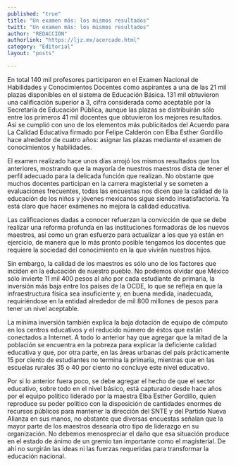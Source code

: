 ```yaml
---
published: "true"
title: "Un examen más: los mismos resultados"
twitt: "Un examen más: los mismos resultados"
author: "REDACCION"
authorlink: "https://ljz.mx/acercade.html"
category: "Editorial"
layout: "posts"

---
```



  En total 140 mil profesores participaron en el Examen Nacional de Habilidades y Conocimientos Docentes como aspirantes a una de las 21 mil plazas disponibles en el sistema de Educación Básica. 131 mil obtuvieron una calificación superior a 3, cifra considerada como aceptable por la Secretaría de Educación Pública, aunque las plazas se distribuirán sólo entre los primeros 41 mil docentes que obtuvieron los mejores resultados. Así se cumplió con uno de los elementos más publicitados del Acuerdo para La Calidad Educativa firmado por Felipe Calderón con Elba Esther Gordillo hace alrededor de cuatro años: asignar las plazas mediante el examen de conocimientos y habilidades.



  El examen realizado hace unos días arrojó los mismos resultados que los anteriores, mostrando que la mayoría de nuestros maestros dista de tener el perfil adecuado para la delicada función que realizan. No obstante que muchos docentes participan en la carrera magisterial y se someten a evaluaciones frecuentes, todas las encuestas nos dicen que la calidad de la educación de los niños y jóvenes mexicanos sigue siendo insatisfactoria. Ya está claro que hacer exámenes no mejora la calidad educativa.



  Las calificaciones dadas a conocer refuerzan la convicción de que se debe realizar una reforma profunda en las instituciones formadoras de los nuevos maestros, así como un gran esfuerzo para actualizar a los que ya están en ejercicio, de manera que lo más pronto posible tengamos los docentes que requiere la sociedad del conocimiento en la que vivirán nuestros hijos.



  Sin embargo, la calidad de los maestros es sólo uno de los factores que inciden en la educación de nuestro pueblo. No podemos olvidar que México sólo invierte 11 mil 400 pesos al año por cada estudiante de primaria, la inversión más baja entre los países de la OCDE, lo que se refleja en que la infraestructura física sea insuficiente y, en buena medida, inadecuada, requiriéndose en la entidad alrededor de mil 800 millones de pesos para tener un nivel aceptable.



  La mínima inversión también explica la baja dotación de equipo de cómputo en los centros educativos y el reducido número de éstos que están conectados a Internet. A todo lo anterior hay que agregar que la mitad de la población se encuentra en la pobreza para explicar la deficiente calidad educativa y que, por otra parte, en las áreas urbanas del país prácticamente 15 por ciento de estudiantes no termina la primaria, mientras que en las escuelas rurales 35 o 40 por ciento no concluye este nivel educativo.



  Por si lo anterior fuera poco, se debe agregar el hecho de que el sector educativo, sobre todo en el nivel básico, está capturado desde hace años por el equipo político liderado por la maestra Elba Esther Gordillo, quien reproduce su poder político con la disposición de cantidades enormes de recursos públicos para mantener la dirección del SNTE y del Partido Nueva Alianza en sus manos, no obstante que diversas encuestas señalan que la mayor parte de los maestros desearía otro tipo de liderazgo en su organización. No debemos menospreciar el daño que esa situación produce en el estado de ánimo de un gremio tan importante como el magisterial. De ahí no surgirán las ideas ni las fuerzas requeridas para transformar la educación nacional.

